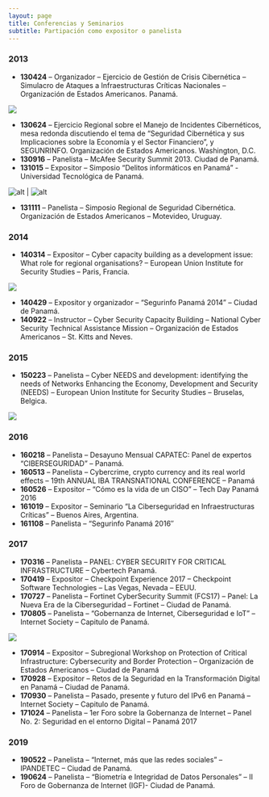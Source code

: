 ```yaml
---
layout: page
title: Conferencias y Seminarios
subtitle: Partipación como expositor o panelista
---
```


### 2013

* **130424** – Organizador – Ejercicio de Gestión de Crisis Cibernética – Simulacro de Ataques a Infraestructuras Críticas Nacionales – Organización de Estados Americanos. Panamá.

![](assets/img/img_0550.jpg)

* **130624** – Ejercicio Regional sobre el Manejo de Incidentes Cibernéticos, mesa redonda discutiendo el tema de “Seguridad Cibernética y sus Implicaciones sobre la Economía y el Sector Financiero”, y SEGUNRINFO. Organización de Estados Americanos. Washington, D.C.
* **130916** – Panelista – McAfee Security Summit 2013. Ciudad de Panamá.
* **131015** – Expositor – Simposio “Delitos informáticos en Panamá” -Universidad Tecnológica de Panamá.

![alt](assests/img/../../assets/img/img_4028.jpg#thumbnail) | ![alt](assests/img/../../assets/img/img_4147.jpg#thumbnail)

* **131111** – Panelista – Simposio Regional de Seguridad Cibernética. Organización de Estados Americanos – Motevideo, Uruguay.

### 2014

* **140314** – Expositor – Cyber capacity building as a development issue: What role for regional organisations? –  European Union Institute for Security Studies – Paris, Francia.

![](assets/img/img_5755.jpg)

* **140429** – Expositor y organizador – “Segurinfo Panamá 2014” – Ciudad de Panamá.
* **140922** – Instructor – Cyber Security Capacity Building – National Cyber Security Technical Assistance Mission – Organización de Estados Americanos – St. Kitts and Neves.

### 2015

* **150223** – Panelista – Cyber NEEDS and development: identifying the needs of Networks Enhancing the Economy, Development and Security (NEEDS) –   European Union Institute for Security Studies – Bruselas, Belgica.

![](assets/img/img_5286.jpg)
  
### 2016

* **160218** – Panelista – Desayuno Mensual CAPATEC: Panel de expertos “CIBERSEGURIDAD” – Panamá.
* **160513** – Panelista – Cybercrime, crypto currency and its real world effects – 19th ANNUAL IBA TRANSNATIONAL CONFERENCE – Panamá
* **160526** – Expositor – “Cómo es la vida de un CISO” – Tech Day Panamá 2016
* **161019** – Expositor – Seminario “La Ciberseguridad en Infraestructuras Críticas” – Buenos Aires, Argentina.
* **161108** – Panelista – “Segurinfo Panamá 2016″

### 2017

* **170316** – Panelista – PANEL: CYBER SECURITY FOR CRITICAL INFRASTRUCTURE – Cybertech Panamá.
* **170419** – Expositor – Checkpoint Experience 2017 – Checkpoint Software Technologies – Las Vegas, Nevada – EEUU.
* **170727** – Panelista – Fortinet CyberSecurity Summit (FCS17) – Panel: La Nueva Era de la Ciberseguridad – Fortinet – Ciudad de Panamá.
* **170805** – Panelista – “Gobernanza de Internet, Ciberseguridad e IoT” – Internet Society – Capitulo de Panamá.

![](assets/img/img_64211.jpg)

* **170914** – Expositor – Subregional Workshop on Protection of Critical Infrastructure: Cybersecurity and Border Protection – Organización de Estados Americanos – Ciudad de Panamá
* **170928** – Expositor – Retos de la Seguridad en la Transformación Digital en Panamá – Ciudad de Panamá.
* **170930** – Panelista – Pasado, presente y futuro del IPv6 en Panamá – Internet Society – Capitulo de Panamá.
* **171024** – Panelista – 1er Foro sobre la Gobernanza de Internet – Panel No. 2: Seguridad en el entorno Digital – Panamá 2017

### 2019

* **190522** – Panelista – “Internet, más que las redes sociales” – IPANDETEC – Ciudad de Panamá.
* **190624** – Panelista – “Biometría e Integridad de Datos Personales” – II Foro de Gobernanza de Internet (IGF)- Ciudad de Panamá.